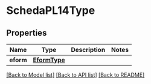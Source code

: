# SchedaPL14Type

## Properties
Name | Type | Description | Notes
------------ | ------------- | ------------- | -------------
**eform** | [**EformType**](EformType.md) |  | 

[[Back to Model list]](../README.md#documentation-for-models) [[Back to API list]](../README.md#documentation-for-api-endpoints) [[Back to README]](../README.md)

